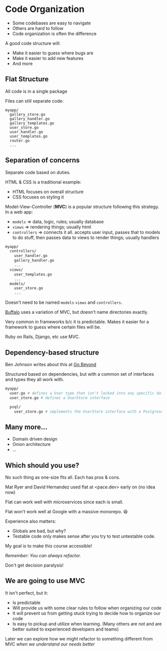 # Code Organization

- Some codebases are easy to navigate
- Others are hard to follow
- Code organization is often the difference

A good code structure will:
- Make it easier to guess where bugs are
- Make it easier to add new features
- And more


## Flat Structure

All code is in a single package

Files can still separate code:

```
myapp/
  gallery_store.go
  gallery_handler.go
  gallery_templates.go
  user_store.go
  user_handler.go
  user_templates.go
  router.go
  ...
```


## Separation of concerns

Separate code based on duties.

HTML & CSS is a traditional example:
- HTML focuses on overall structure
- CSS focuses on styling it

Model-View-Controller (**MVC**) is a popular structure following this strategy. In a web app:
- `models` => data, logic, rules; usually database
- `views` => rendering things; usually html
- `controllers` => connects it all. accepts user input, passes that to models to do stuff, then passes data to views to render things; usually handlers

```bash
myapp/
  controllers/
    user_handler.go
    gallery_handler.go
    ...
  views/
    user_templates.go
    ...
  models/
    user_store.go
    ...
```

Doesn't need to be named `models` `views` and `controllers`.

[Buffalo](https://gobuffalo.io/en/) uses a variation of MVC, but doesn't name directories exactly.

Very common in frameworks b/c it is predictable. Makes it easier for a framework to guess where certain files will be.

Ruby on Rails, Django, etc use MVC.


## Dependency-based structure

Ben Johnson writes about this at [Go Beyond](https://www.gobeyond.dev/standard-package-layout/)

Structured based on dependencies, but with a common set of interfaces and types they all work with.

```bash
myapp/
  user.go # defines a User type that isn't locked into any specific data store
  user_store.go # defines a UserStore interface

  psql/
    user_store.go # implements the UserStore interface with a Postgresql specific implementation
```

## Many more...

- Domain driven design
- Onion architecture
- ...

## Which should you use?

No such thing as one-size fits all.
Each has pros & cons.

Mat Ryer and David Hernandez used flat at <pace.dev> early on (no idea now)

Flat can work well with microservices since each is small.

Flat won't work well at Google with a massive monorepo. 😆


Experience also matters:
- Globals are bad, but why?
- Testable code only makes sense after you try to test untestable code.

My goal is to make this course accessible!

*Remember: You can always refactor.*

Don't get decision paralysis!


## We are going to use MVC

It isn't perfect, but it:
- Is predictable
- Will provide us with some clear rules to follow when organizing our code
- It will prevent us from getting stuck trying to decide how to organize our code
- Is easy to pickup and utilize when learning. (Many others are not and are better suited to experienced developers and teams)

Later we can explore how we might refactor to something different from MVC *when we understand our needs better*


